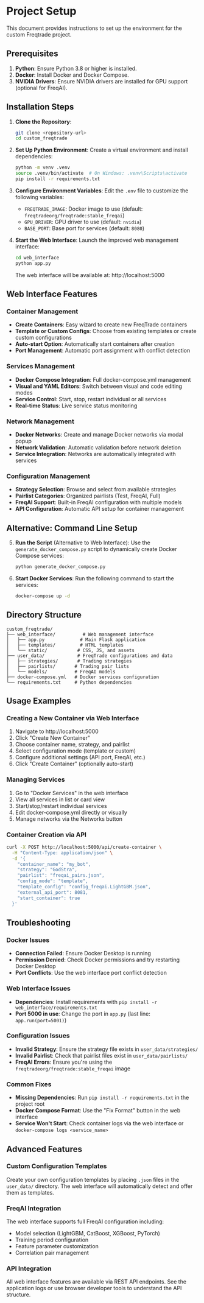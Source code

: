 # Project Setup

This document provides instructions to set up the environment for the custom Freqtrade project.

## Prerequisites

1. **Python**: Ensure Python 3.8 or higher is installed.
2. **Docker**: Install Docker and Docker Compose.
3. **NVIDIA Drivers**: Ensure NVIDIA drivers are installed for GPU support (optional for FreqAI).

## Installation Steps

1. **Clone the Repository**:
   ```bash
   git clone <repository-url>
   cd custom_freqtrade
   ```

2. **Set Up Python Environment**:
   Create a virtual environment and install dependencies:
   ```bash
   python -m venv .venv
   source .venv/bin/activate  # On Windows: .venv\Scripts\activate
   pip install -r requirements.txt
   ```

3. **Configure Environment Variables**:
   Edit the `.env` file to customize the following variables:
   - `FREQTRADE_IMAGE`: Docker image to use (default: `freqtradeorg/freqtrade:stable_freqai`)
   - `GPU_DRIVER`: GPU driver to use (default: `nvidia`)
   - `BASE_PORT`: Base port for services (default: `8080`)

4. **Start the Web Interface**:
   Launch the improved web management interface:
   ```bash
   cd web_interface
   python app.py
   ```
   The web interface will be available at: http://localhost:5000

## Web Interface Features

### Container Management
- **Create Containers**: Easy wizard to create new FreqTrade containers
- **Template or Custom Configs**: Choose from existing templates or create custom configurations
- **Auto-start Option**: Automatically start containers after creation
- **Port Management**: Automatic port assignment with conflict detection

### Services Management
- **Docker Compose Integration**: Full docker-compose.yml management
- **Visual and YAML Editors**: Switch between visual and code editing modes
- **Service Control**: Start, stop, restart individual or all services
- **Real-time Status**: Live service status monitoring

### Network Management
- **Docker Networks**: Create and manage Docker networks via modal popup
- **Network Validation**: Automatic validation before network deletion
- **Service Integration**: Networks are automatically integrated with services

### Configuration Management
- **Strategy Selection**: Browse and select from available strategies
- **Pairlist Categories**: Organized pairlists (Test, FreqAI, Full)
- **FreqAI Support**: Built-in FreqAI configuration with multiple models
- **API Configuration**: Automatic API setup for container management

## Alternative: Command Line Setup

5. **Run the Script** (Alternative to Web Interface):
   Use the `generate_docker_compose.py` script to dynamically create Docker Compose services:
   ```bash
   python generate_docker_compose.py
   ```

6. **Start Docker Services**:
   Run the following command to start the services:
   ```bash
   docker-compose up -d
   ```

## Directory Structure

```
custom_freqtrade/
├── web_interface/          # Web management interface
│   ├── app.py             # Main Flask application
│   ├── templates/         # HTML templates
│   └── static/           # CSS, JS, and assets
├── user_data/            # FreqTrade configurations and data
│   ├── strategies/       # Trading strategies
│   ├── pairlists/       # Trading pair lists
│   └── models/          # FreqAI models
├── docker-compose.yml   # Docker services configuration
└── requirements.txt     # Python dependencies
```

## Usage Examples

### Creating a New Container via Web Interface
1. Navigate to http://localhost:5000
2. Click "Create New Container"
3. Choose container name, strategy, and pairlist
4. Select configuration mode (template or custom)
5. Configure additional settings (API port, FreqAI, etc.)
6. Click "Create Container" (optionally auto-start)

### Managing Services
1. Go to "Docker Services" in the web interface
2. View all services in list or card view
3. Start/stop/restart individual services
4. Edit docker-compose.yml directly or visually
5. Manage networks via the Networks button

### Container Creation via API
```bash
curl -X POST http://localhost:5000/api/create-container \
  -H "Content-Type: application/json" \
  -d '{
    "container_name": "my_bot",
    "strategy": "GodStra",
    "pairlist": "freqai_pairs.json",
    "config_mode": "template",
    "template_config": "config_freqai.LightGBM.json",
    "external_api_port": 8081,
    "start_container": true
  }'
```

## Troubleshooting

### Docker Issues
- **Connection Failed**: Ensure Docker Desktop is running
- **Permission Denied**: Check Docker permissions and try restarting Docker Desktop
- **Port Conflicts**: Use the web interface port conflict detection

### Web Interface Issues
- **Dependencies**: Install requirements with `pip install -r web_interface/requirements.txt`
- **Port 5000 in use**: Change the port in `app.py` (last line: `app.run(port=5001)`)

### Configuration Issues
- **Invalid Strategy**: Ensure the strategy file exists in `user_data/strategies/`
- **Invalid Pairlist**: Check that pairlist files exist in `user_data/pairlists/`
- **FreqAI Errors**: Ensure you're using the `freqtradeorg/freqtrade:stable_freqai` image

### Common Fixes
- **Missing Dependencies**: Run `pip install -r requirements.txt` in the project root
- **Docker Compose Format**: Use the "Fix Format" button in the web interface
- **Service Won't Start**: Check container logs via the web interface or `docker-compose logs <service_name>`

## Advanced Features

### Custom Configuration Templates
Create your own configuration templates by placing `.json` files in the `user_data/` directory. The web interface will automatically detect and offer them as templates.

### FreqAI Integration
The web interface supports full FreqAI configuration including:
- Model selection (LightGBM, CatBoost, XGBoost, PyTorch)
- Training period configuration
- Feature parameter customization
- Correlation pair management

### API Integration
All web interface features are available via REST API endpoints. See the application logs or use browser developer tools to understand the API structure.
